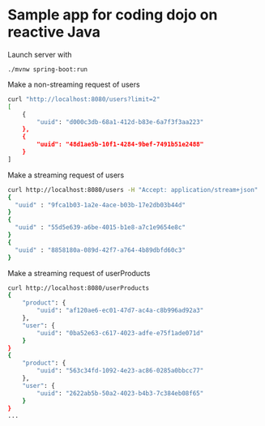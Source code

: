 # Sample app for coding dojo on reactive Java

Launch server with
```
./mvnw spring-boot:run
```

Make a non-streaming request of users
```sh
curl "http://localhost:8080/users?limit=2"
[
    {
        "uuid": "d000c3db-68a1-412d-b83e-6a7f3f3aa223"
    },
    {
        "uuid": "48d1ae5b-10f1-4284-9bef-7491b51e2488"
    }
]
```

Make a streaming request of users
```sh
curl http://localhost:8080/users -H "Accept: application/stream+json"
{
  "uuid" : "9fca1b03-1a2e-4ace-b03b-17e2db03b44d"
}
{
  "uuid" : "55d5e639-a6be-4015-b1e8-a7c1e9654e8c"
}
{
  "uuid" : "8858180a-089d-42f7-a764-4b89dbfd60c3"
}
```

Make a streaming request of userProducts
```sh
curl http://localhost:8080/userProducts
{
    "product": {
        "uuid": "af120ae6-ec01-47d7-ac4a-c8b996ad92a3"
    },
    "user": {
        "uuid": "0ba52e63-c617-4023-adfe-e75f1ade071d"
    }
}
{
    "product": {
        "uuid": "563c34fd-1092-4e23-ac86-0285a0bbcc77"
    },
    "user": {
        "uuid": "2622ab5b-50a2-4023-b4b3-7c384eb08f65"
    }
}
...
```
